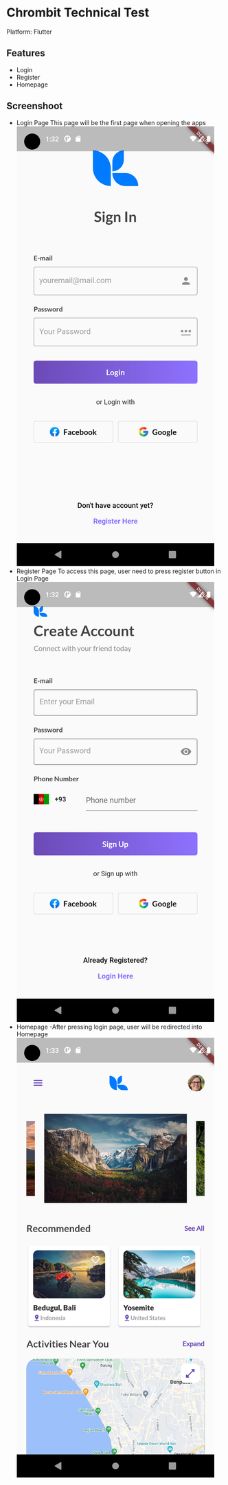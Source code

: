 # Chrombit Technical Test
Platform: Flutter

## Features

- Login
- Register
- Homepage
 
## Screenshoot
- Login Page
This page will be the first page when opening the apps
  ![alt text](https://github.com/daniesalim304/TechnicalTestForChrombit/blob/main/assets/screenshoot/Login.png)
- Register Page
To access this page, user need to press register button in Login Page
  ![alt text](https://github.com/daniesalim304/TechnicalTestForChrombit/blob/main/assets/screenshoot/Register.png)
- Homepage
-After pressing login page, user will be redirected into Homepage
  ![alt text](https://github.com/daniesalim304/TechnicalTestForChrombit/blob/main/assets/screenshoot/Homepage.png)
